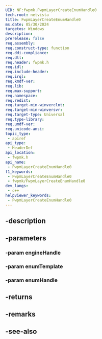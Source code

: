 ```yaml
---
UID: NF:fwpmk.FwpmLayerCreateEnumHandle0
tech.root: netvista
title: FwpmLayerCreateEnumHandle0
ms.date: 05/30/2024
targetos: Windows
description: 
prerelease: false
req.assembly: 
req.construct-type: function
req.ddi-compliance: 
req.dll: 
req.header: fwpmk.h
req.idl: 
req.include-header: 
req.irql: 
req.kmdf-ver: 
req.lib: 
req.max-support: 
req.namespace: 
req.redist: 
req.target-min-winverclnt: 
req.target-min-winversvr: 
req.target-type: Universal
req.type-library: 
req.umdf-ver: 
req.unicode-ansi: 
topic_type:
 - apiref
api_type:
 - HeaderDef
api_location:
 - fwpmk.h
api_name:
 - FwpmLayerCreateEnumHandle0
f1_keywords:
 - FwpmLayerCreateEnumHandle0
 - fwpmk/FwpmLayerCreateEnumHandle0
dev_langs:
 - c++
helpviewer_keywords:
 - FwpmLayerCreateEnumHandle0
---
```


## -description

## -parameters

### -param engineHandle

### -param enumTemplate

### -param enumHandle

## -returns

## -remarks

## -see-also

